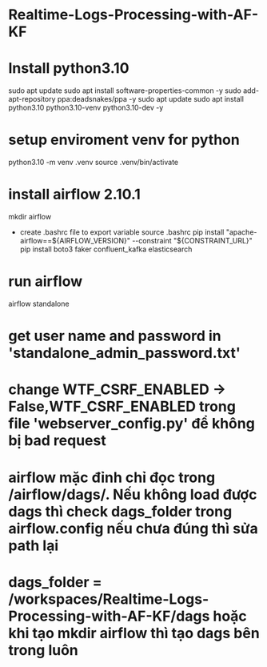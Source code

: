 # Realtime-Logs-Processing-with-AF-KF

# Install python3.10 
sudo apt update
sudo apt install software-properties-common -y 
sudo add-apt-repository ppa:deadsnakes/ppa -y 
sudo apt update 
sudo apt install python3.10 python3.10-venv python3.10-dev -y

# setup enviroment venv for python
python3.10 -m venv .venv
source .venv/bin/activate
# install airflow 2.10.1
mkdir airflow
- create .bashrc file to export variable
source .bashrc
pip install "apache-airflow==${AIRFLOW_VERSION}" --constraint "${CONSTRAINT_URL}"
pip install boto3 faker confluent_kafka elasticsearch

# run airflow 
airflow standalone
# get user name and password in 'standalone_admin_password.txt'
# change WTF_CSRF_ENABLED -> False,WTF_CSRF_ENABLED trong file 'webserver_config.py' để không bị bad request
# airflow mặc đỉnh chỉ đọc trong /airflow/dags/. Nếu không load được dags thì check dags_folder trong airflow.config nếu chưa đúng thì sửa path lại 
# dags_folder = /workspaces/Realtime-Logs-Processing-with-AF-KF/dags hoặc khi tạo mkdir airflow thì tạo dags bên trong luôn
